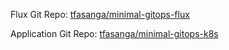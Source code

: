 
Flux Git Repo: [tfasanga/minimal-gitops-flux](https://github.com/tfasanga/minimal-gitops-flux)

Application Git Repo: [tfasanga/minimal-gitops-k8s](https://github.com/tfasanga/minimal-gitops-k8s)